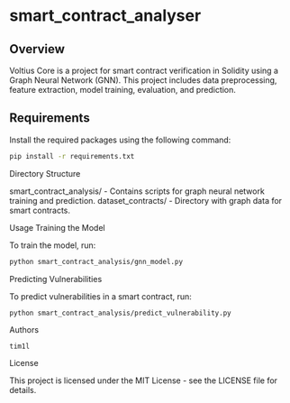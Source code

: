 # smart_contract_analyser

## Overview

Voltius Core is a project for smart contract verification in Solidity using a Graph Neural Network (GNN). This project includes data preprocessing, feature extraction, model training, evaluation, and prediction.

## Requirements

Install the required packages using the following command:

```bash
pip install -r requirements.txt
```

Directory Structure

smart_contract_analysis/ - Contains scripts for graph neural network training and prediction.
dataset_contracts/ - Directory with graph data for smart contracts.

Usage
Training the Model

To train the model, run:

```bash
python smart_contract_analysis/gnn_model.py
```

Predicting Vulnerabilities

To predict vulnerabilities in a smart contract, run:
```bash
python smart_contract_analysis/predict_vulnerability.py
```

Authors

    tim1l

License

This project is licensed under the MIT License - see the LICENSE file for details.
